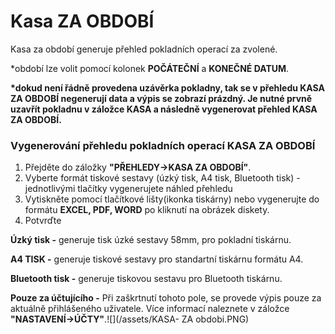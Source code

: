 # Kasa ZA OBDOBÍ

Kasa za období generuje přehled pokladních operací za zvolené.

\*období lze volit pomocí kolonek **POČÁTEČNÍ** a **KONEČNÉ DATUM**.

**\*dokud není řádně provedena uzávěrka pokladny, tak se v přehledu KASA ZA OBDOBÍ negenerují data a výpis se zobrazí prázdný. Je nutné prvně uzavřít pokladnu v záložce KASA a následně vygenerovat přehled KASA ZA OBDOBÍ.**

### Vygenerování přehledu pokladních operací KASA ZA OBDOBÍ

1. Přejděte do záložky **"PŘEHLEDY-&gt;KASA ZA OBDOBÍ"**.
2. Vyberte formát tiskové sestavy \(úzký tisk, A4 tisk, Bluetooth tisk\) - jednotlivými tlačítky vygenerujete náhled přehledu
3. Vytiskněte pomocí tlačítkové lišty\(ikonka tiskárny\) nebo vygenerujte do formátu **EXCEL, PDF, WORD** po kliknutí na obrázek diskety.
4. Potvrďte

**Úzký tisk -** generuje tisk úzké sestavy 58mm, pro pokladní tiskárnu.

**A4 TISK -** generuje tiskové sestavy pro standartní tiskárnu formátu A4.

**Bluetooth tisk -** generuje tiskovou sestavu pro Bluetooth tiskárnu.

**Pouze za účtujícího -** Při zaškrtnutí tohoto pole, se provede výpis pouze za aktuálně přihlášeného uživatele. Více informací naleznete v záložce **"NASTAVENÍ-&gt;ÚČTY"**.![](/assets/KASA- ZA obdobi.PNG)

